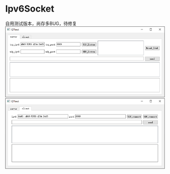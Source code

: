 # Ipv6Socket
自用测试版本，尚存多BUG，待修复
![Server](https://raw.githubusercontent.com/loczr/Ipv6Socket/main/Server.png)
![client](https://raw.githubusercontent.com/loczr/Ipv6Socket/main/client.png)
